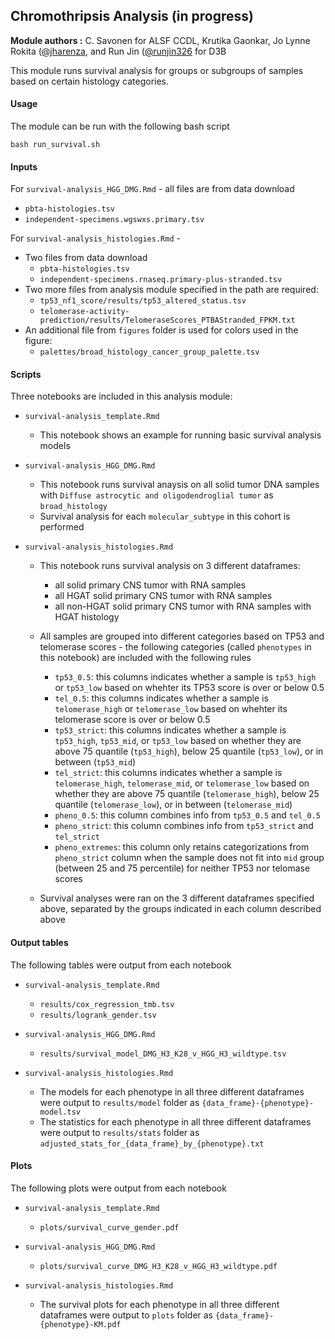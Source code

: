 ## Chromothripsis Analysis (in progress)

**Module authors :**
C. Savonen for ALSF CCDL, Krutika Gaonkar, Jo Lynne Rokita ([@jharenza](https://github.com/jharenza), and Run Jin ([@runjin326](https://github.com/runjin326) for D3B

This module runs survival analysis for groups or subgroups of samples based on certain histology categories.

#### Usage
The module can be run with the following bash script 
```
bash run_survival.sh
```

#### Inputs 

For `survival-analysis_HGG_DMG.Rmd` - all files are from data download
- `pbta-histologies.tsv`
- `independent-specimens.wgswxs.primary.tsv`

For `survival-analysis_histologies.Rmd` - 
- Two files from data download
  - `pbta-histologies.tsv`
  - `independent-specimens.rnaseq.primary-plus-stranded.tsv`
- Two more files from analysis module specified in the path are required:
  - `tp53_nf1_score/results/tp53_altered_status.tsv`
  - `telomerase-activity-prediction/results/TelomeraseScores_PTBAStranded_FPKM.txt`
- An additional file from `figures` folder is used for colors used in the figure:
  - `palettes/broad_histology_cancer_group_palette.tsv`

#### Scripts

Three notebooks are included in this analysis module:

- `survival-analysis_template.Rmd`
  - This notebook shows an example for running basic survival analysis models
  
- `survival-analysis_HGG_DMG.Rmd`
  - This notebook runs survival anaysis on all solid tumor DNA samples with `Diffuse astrocytic and oligodendroglial tumor` as `broad_histology`
  - Survival analysis for each `molecular_subtype` in this cohort is performed
  
- `survival-analysis_histologies.Rmd`
  - This notebook runs survival analysis on 3 different dataframes: 
    - all solid primary CNS tumor with RNA samples
    - all HGAT solid primary CNS tumor with RNA samples 
    - all non-HGAT solid primary CNS tumor with RNA samples with HGAT histology 
    
  - All samples are grouped into different categories based on TP53 and telomerase scores - the following categories (called `phenotypes` in this notebook) are included with the following rules
    - `tp53_0.5`: this columns indicates whether a sample is `tp53_high` or `tp53_low` based on whehter its TP53 score is over or below 0.5
    - `tel_0.5`: this columns indicates whether a sample is `telomerase_high` or `telomerase_low` based on whehter its telomerase score is over or below 0.5
    - `tp53_strict`: this columns indicates whether a sample is `tp53_high`, `tp53_mid`, or `tp53_low` based on whether they are above 75 quantile (`tp53_high`), below 25 quantile (`tp53_low`), or in between (`tp53_mid`)
    - `tel_strict`: this columns indicates whether a sample is `telomerase_high`, `telomerase_mid`, or `telomerase_low` based on whether they are above 75 quantile (`telomerase_high`), below 25 quantile (`telomerase_low`), or in between (`telomerase_mid`)
    - `pheno_0.5`: this column combines info from `tp53_0.5` and `tel_0.5`
    - `pheno_strict`: this column combines info from `tp53_strict` and `tel_strict`
    - `pheno_extremes`: this column only retains categorizations from `pheno_strict` column when the sample does not fit into `mid` group (between 25 and 75 percentile) for neither TP53 nor telomase scores
  
  -  Survival analyses were ran on the 3 different dataframes specified above, separated by the groups indicated in each column described above

#### Output tables
The following tables were output from each notebook
- `survival-analysis_template.Rmd`
  - `results/cox_regression_tmb.tsv`
  - `results/logrank_gender.tsv`

- `survival-analysis_HGG_DMG.Rmd`
  - `results/survival_model_DMG_H3_K28_v_HGG_H3_wildtype.tsv`

- `survival-analysis_histologies.Rmd`
  - The models for each phenotype in all three different dataframes were output to `results/model` folder as `{data_frame}-{phenotype}-model.tsv` 
  - The statistics for each phenotype in all three different dataframes were output to `results/stats` folder as `adjusted_stats_for_{data_frame}_by_{phenotype}.txt` 


#### Plots
The following plots were output from each notebook
- `survival-analysis_template.Rmd`
  - `plots/survival_curve_gender.pdf`

- `survival-analysis_HGG_DMG.Rmd`
  - `plots/survival_curve_DMG_H3_K28_v_HGG_H3_wildtype.pdf`

- `survival-analysis_histologies.Rmd`
  - The survival plots for each phenotype in all three different dataframes were output to `plots` folder as
`{data_frame}-{phenotype}-KM.pdf`


